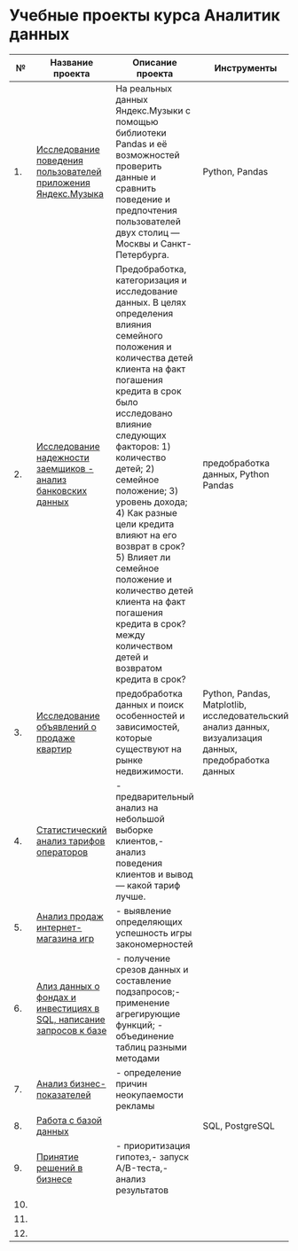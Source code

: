 # Учебные проекты курса Аналитик данных
|№|Название проекта|Описание проекта|Инструменты|
|---|--------|-------------------------------|------------------------------------------|
|1.| [Исследование поведения пользователей приложения Яндекс.Музыка](https://github.com/romanzaytsew/DA-projects/blob/main/Исследование%20поведения%20пользователей%20приложения%20Яндекс.Музыка/music_1.ipynb) | На реальных данных Яндекс.Музыки c помощью библиотеки Pandas и её возможностей проверить данные и сравнить поведение и предпочтения пользователей двух столиц — Москвы и Санкт-Петербурга. | Python, Pandas |
|2.| [Исследование надежности заемщиков - анализ банковских данных](https://github.com/romanzaytsew/DA-projects/blob/main/Исследование%20надежности%20заемщиков/banks.ipynb) |Предобработка, категоризация и исследование данных. В целях определения влияния семейного положения и количества детей клиента на факт погашения кредита в срок было исследовано влияние следующих факторов: 1) количество детей; 2) семейное положение; 3) уровень дохода; 4) Как разные цели кредита влияют на его возврат в срок? 5) Влияет ли семейное положение и количество детей клиента на факт погашения кредита в срок?между количеством детей и возвратом кредита в срок?  |предобработка данных, Python Pandas |
|3.| [Исследование объявлений о продаже квартир](https://github.com/romanzaytsew/DA-projects/tree/main/Исследование%20данных%20о%20продаже%20квартир/real_estate_3.ipynb)|предобработка данных и поиск особенностей и зависимостей, которые существуют на рынке недвижимости.|Python, Pandas, Matplotlib, исследовательский анализ данных, визуализация данных, предобработка данных|
|4.| [Статистический анализ тарифов операторов]()|- предварительный анализ на небольшой выборке клиентов,- анализ поведения клиентов и вывод — какой тариф лучше.||
|5.| [Анализ продаж интернет-магазина игр]()|- выявление определяющих успешность игры закономерностей||
|6.| [Ализ данных о фондах и инвестициях в SQL, написание запросов к базе]()|- получение срезов данных и составление подзапросов;- применение агрегирующие функций; - объединение таблиц разными методами||
|7.| [Анализ бизнес-показателей]()|- определение причин неокупаемости рекламы||
|8.| [Работа с базой данных]()||SQL, PostgreSQL|
|9.| [Принятие решений в бизнесе]()|- приоритизация гипотез,- запуск A/B-теста,- анализ результатов||
|10.|[]()|||
|11.|[]()|||
|12.|[]()|||
